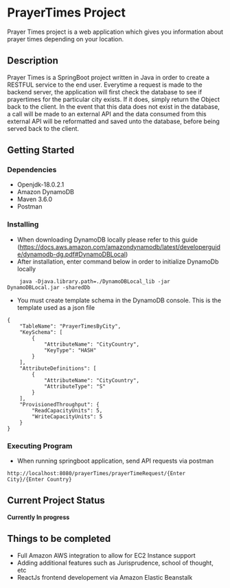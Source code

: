 # PrayerTimes Project
Prayer Times project is a web application which gives you information about prayer times depending on your location.

## Description
Prayer Times is a SpringBoot project written in Java in order to create a RESTFUL service to the end user. Everytime a request is made to the backend server,
the application will first check the database to see if prayertimes for the particular city exists. If it does, simply return the Object back to the client. In the event that this 
data does not exist in the database, a call will be made to an external API and the data consumed from this external API will be reformatted and saved unto the database, before being 
served back to the client.

## Getting Started

### Dependencies
* Openjdk-18.0.2.1
* Amazon DynamoDB
* Maven 3.6.0
* Postman

### Installing
* When downloading DynamoDB locally please refer to this guide (https://docs.aws.amazon.com/amazondynamodb/latest/developerguide/dynamodb-dg.pdf#DynamoDBLocal)
* After installation, enter command below in order to initialize DynamoDb locally
```
	java -Djava.library.path=./DynamoDBLocal_lib -jar DynamoDBLocal.jar -sharedDb
```
* You must create template schema in the DynamoDB console. This is the template used as a json file

```
{
	"TableName": "PrayerTimesByCity",
	"KeySchema": [
		{
			"AttributeName": "CityCountry",
			"KeyType": "HASH"
		}
	],
	"AttributeDefinitions": [
		{
			"AttributeName": "CityCountry",
			"AttributeType": "S"
		}
	],
	"ProvisionedThroughput": {
		"ReadCapacityUnits": 5,
		"WriteCapacityUnits": 5
	}
}
```

### Executing Program
* When running springboot application, send API requests via postman 

```
http://localhost:8080/prayerTimes/prayerTimeRequest/{Enter City}/{Enter Country}
```

## Current Project Status
**Currently In progress**

## Things to be completed
* Full Amazon AWS integration to allow for EC2 Instance support
* Adding additional features such as Jurisprudence, school of thought, etc
* ReactJs frontend developement via Amazon Elastic Beanstalk
